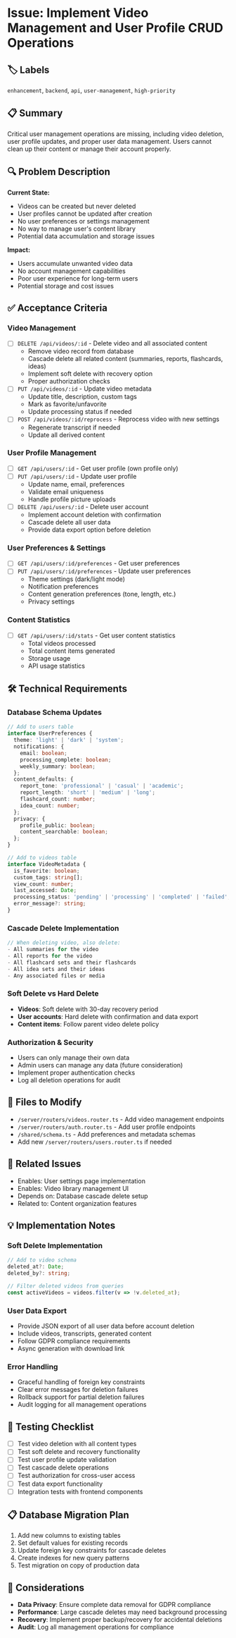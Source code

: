 # Issue: Implement Video Management and User Profile CRUD Operations

## 🏷️ Labels
`enhancement`, `backend`, `api`, `user-management`, `high-priority`

## 📋 Summary
Critical user management operations are missing, including video deletion, user profile updates, and proper user data management. Users cannot clean up their content or manage their account properly.

## 🔍 Problem Description
**Current State:**
- Videos can be created but never deleted
- User profiles cannot be updated after creation
- No user preferences or settings management
- No way to manage user's content library
- Potential data accumulation and storage issues

**Impact:**
- Users accumulate unwanted video data
- No account management capabilities
- Poor user experience for long-term users
- Potential storage and cost issues

## ✅ Acceptance Criteria

### Video Management
- [ ] `DELETE /api/videos/:id` - Delete video and all associated content
  - Remove video record from database
  - Cascade delete all related content (summaries, reports, flashcards, ideas)
  - Implement soft delete with recovery option
  - Proper authorization checks
- [ ] `PUT /api/videos/:id` - Update video metadata
  - Update title, description, custom tags
  - Mark as favorite/unfavorite
  - Update processing status if needed
- [ ] `POST /api/videos/:id/reprocess` - Reprocess video with new settings
  - Regenerate transcript if needed
  - Update all derived content

### User Profile Management
- [ ] `GET /api/users/:id` - Get user profile (own profile only)
- [ ] `PUT /api/users/:id` - Update user profile
  - Update name, email, preferences
  - Validate email uniqueness
  - Handle profile picture uploads
- [ ] `DELETE /api/users/:id` - Delete user account
  - Implement account deletion with confirmation
  - Cascade delete all user data
  - Provide data export option before deletion

### User Preferences & Settings
- [ ] `GET /api/users/:id/preferences` - Get user preferences
- [ ] `PUT /api/users/:id/preferences` - Update user preferences
  - Theme settings (dark/light mode)
  - Notification preferences
  - Content generation preferences (tone, length, etc.)
  - Privacy settings

### Content Statistics
- [ ] `GET /api/users/:id/stats` - Get user content statistics
  - Total videos processed
  - Total content items generated
  - Storage usage
  - API usage statistics

## 🛠️ Technical Requirements

### Database Schema Updates
```typescript
// Add to users table
interface UserPreferences {
  theme: 'light' | 'dark' | 'system';
  notifications: {
    email: boolean;
    processing_complete: boolean;
    weekly_summary: boolean;
  };
  content_defaults: {
    report_tone: 'professional' | 'casual' | 'academic';
    report_length: 'short' | 'medium' | 'long';
    flashcard_count: number;
    idea_count: number;
  };
  privacy: {
    profile_public: boolean;
    content_searchable: boolean;
  };
}

// Add to videos table
interface VideoMetadata {
  is_favorite: boolean;
  custom_tags: string[];
  view_count: number;
  last_accessed: Date;
  processing_status: 'pending' | 'processing' | 'completed' | 'failed';
  error_message?: string;
}
```

### Cascade Delete Implementation
```typescript
// When deleting video, also delete:
- All summaries for the video
- All reports for the video  
- All flashcard sets and their flashcards
- All idea sets and their ideas
- Any associated files or media
```

### Soft Delete vs Hard Delete
- **Videos**: Soft delete with 30-day recovery period
- **User accounts**: Hard delete with confirmation and data export
- **Content items**: Follow parent video delete policy

### Authorization & Security
- Users can only manage their own data
- Admin users can manage any data (future consideration)
- Implement proper authentication checks
- Log all deletion operations for audit

## 📁 Files to Modify
- `/server/routers/videos.router.ts` - Add video management endpoints
- `/server/routers/auth.router.ts` - Add user profile endpoints  
- `/shared/schema.ts` - Add preferences and metadata schemas
- Add new `/server/routers/users.router.ts` if needed

## 🔗 Related Issues
- Enables: User settings page implementation
- Enables: Video library management UI
- Depends on: Database cascade delete setup
- Related to: Content organization features

## 💡 Implementation Notes

### Soft Delete Implementation
```typescript
// Add to video schema
deleted_at?: Date;
deleted_by?: string;

// Filter deleted videos from queries
const activeVideos = videos.filter(v => !v.deleted_at);
```

### User Data Export
- Provide JSON export of all user data before account deletion
- Include videos, transcripts, generated content
- Follow GDPR compliance requirements
- Async generation with download link

### Error Handling
- Graceful handling of foreign key constraints
- Clear error messages for deletion failures
- Rollback support for partial deletion failures
- Audit logging for all management operations

## 🧪 Testing Checklist
- [ ] Test video deletion with all content types
- [ ] Test soft delete and recovery functionality
- [ ] Test user profile update validation
- [ ] Test cascade delete operations
- [ ] Test authorization for cross-user access
- [ ] Test data export functionality
- [ ] Integration tests with frontend components

## 📋 Database Migration Plan
1. Add new columns to existing tables
2. Set default values for existing records
3. Update foreign key constraints for cascade deletes
4. Create indexes for new query patterns
5. Test migration on copy of production data

## 🚨 Considerations
- **Data Privacy**: Ensure complete data removal for GDPR compliance
- **Performance**: Large cascade deletes may need background processing
- **Recovery**: Implement proper backup/recovery for accidental deletions
- **Audit**: Log all management operations for compliance